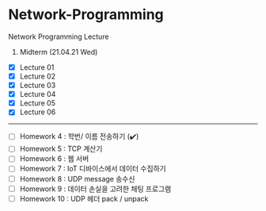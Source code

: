 # Network-Programming
Network Programming Lecture 



1. Midterm (21.04.21 Wed) 

- [X] Lecture 01 
- [X] Lecture 02
- [X] Lecture 03
- [X] Lecture 04
- [X] Lecture 05
- [X] Lecture 06
---------------------------------------------------------------

- [ ] Homework 4 : 학번/ 이름 전송하기 (✔️)
- [ ] Homework 5 : TCP 계산기
- [ ] Homework 6 : 웹 서버 
- [ ] Homework 7 : IoT 디바이스에서 데이터 수집하기
- [ ] Homework 8 : UDP message 송수신
- [ ] Homework 9 : 데이터 손실을 고려한 채팅 프로그램
- [ ] Homework 10 : UDP 헤더 pack / unpack 
